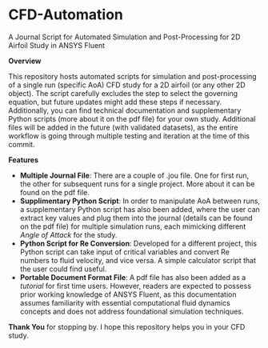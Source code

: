 # CFD-Automation
A Journal Script for Automated Simulation and Post-Processing for 2D Airfoil Study in ANSYS Fluent

**Overview**

This repository hosts automated scripts for simulation and post-processing of a single run (specific AoA) CFD study for a 2D airfoil (or any other 2D object). The script carefully excludes the step to select the governing equation, but future updates might add these steps if necessary. Additionally, you can find technical documentation and supplementary Python scripts (more about it on the pdf file) for your own study. Additional files will be added in the future (with validated datasets), as the entire workflow is going through multiple testing and iteration at the time of this commit. 

**Features**
- **Multiple Journal File**: There are a couple of .jou file. One for first run, the other for subsequent runs for a single project. More about it can be found on the pdf file.
- **Supplimentary Python Script**: In order to manipulate AoA between runs, a supplementary Python script has also been added, where the user can extract key values and plug them into the journal (details can be found on the pdf file) for multiple simulation runs, each mimicking different *Angle of Attack* for the study.
- **Python Script for Re Conversion**: Developed for a different project, this Python script can take input of critical variables and convert Re numbers to fluid velocity, and vice versa. A simple calculator script that the user could find useful. 
- **Portable Document Format File**: A pdf file has also been added as a *tutorial* for first time users. However, readers are expected to possess prior working knowledge of ANSYS Fluent, as this documentation assumes familiarity with essential computational fluid dynamics concepts and does not address foundational simulation techniques.

**Thank You** for stopping by. I hope this repository helps you in your CFD study. 
